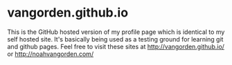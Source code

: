# vangorden.github.io
This is the GitHub hosted version of my profile page which is identical to my self hosted site. It's basically being used as a
testing ground for learning git and github pages.
Feel free to visit these sites at http://vangorden.github.io/ or http://noahvangorden.com/
